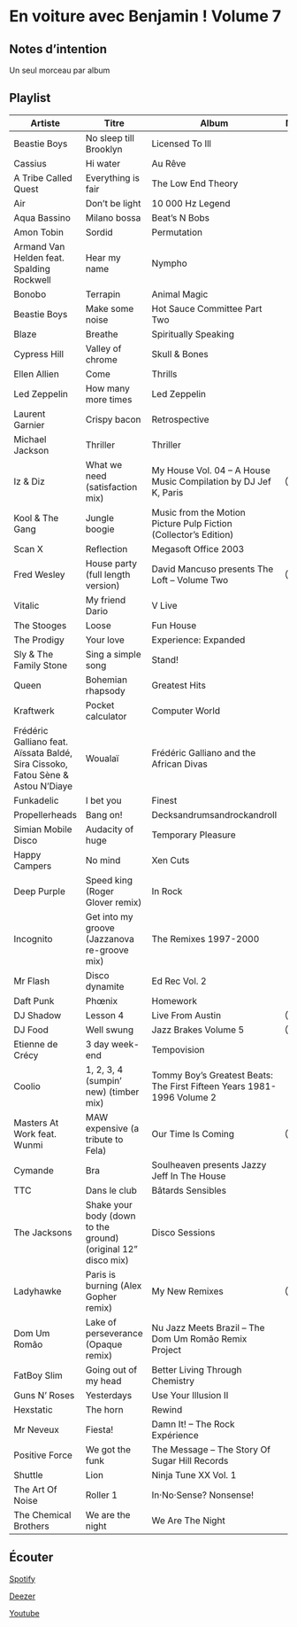 # En voiture avec Benjamin ! Volume 7

## Notes d’intention

Un seul morceau par album

## Playlist

| Artiste                                                                         | Titre                                                         | Album                                                                  | Manquant |
|---------------------------------------------------------------------------------|---------------------------------------------------------------|------------------------------------------------------------------------|----------|
| Beastie Boys                                                                    | No sleep till Brooklyn                                        | Licensed To Ill                                                        |          |
| Cassius                                                                         | Hi water                                                      | Au Rêve                                                                |          |
| A Tribe Called Quest                                                            | Everything is fair                                            | The Low End Theory                                                     |          |
| Air                                                                             | Don’t be light                                                | 10 000 Hz Legend                                                       |          |
| Aqua Bassino                                                                    | Milano bossa                                                  | Beat’s N Bobs                                                          |          |
| Amon Tobin                                                                      | Sordid                                                        | Permutation                                                            |          |
| Armand Van Helden feat. Spalding Rockwell                                       | Hear my name                                                  | Nympho                                                                 |          |
| Bonobo                                                                          | Terrapin                                                      | Animal Magic                                                           |          |
| Beastie Boys                                                                    | Make some noise                                               | Hot Sauce Committee Part Two                                           |          |
| Blaze                                                                           | Breathe                                                       | Spiritually Speaking                                                   |          |
| Cypress Hill                                                                    | Valley of chrome                                              | Skull & Bones                                                          |          |
| Ellen Allien                                                                    | Come                                                          | Thrills                                                                |          |
| Led Zeppelin                                                                    | How many more times                                           | Led Zeppelin                                                           |          |
| Laurent Garnier                                                                 | Crispy bacon                                                  | Retrospective                                                          |          |
| Michael Jackson                                                                 | Thriller                                                      | Thriller                                                               |          |
| Iz & Diz                                                                        | What we need (satisfaction mix)                               | My House Vol. 04 – A House Music Compilation by DJ Jef K, Paris        | Ⓓ Ⓢ      |
| Kool & The Gang                                                                 | Jungle boogie                                                 | Music from the Motion Picture Pulp Fiction (Collector’s Edition)       |          |
| Scan X                                                                          | Reflection                                                    | Megasoft Office 2003                                                   |          |
| Fred Wesley                                                                     | House party (full length version)                             | David Mancuso presents The Loft – Volume Two                           | Ⓢ        |
| Vitalic                                                                         | My friend Dario                                               | V Live                                                                 |          |
| The Stooges                                                                     | Loose                                                         | Fun House                                                              |          |
| The Prodigy                                                                     | Your love                                                     | Experience: Expanded                                                   |          |
| Sly & The Family Stone                                                          | Sing a simple song                                            | Stand!                                                                 |          |
| Queen                                                                           | Bohemian rhapsody                                             | Greatest Hits                                                          |          |
| Kraftwerk                                                                       | Pocket calculator                                             | Computer World                                                         |          |
| Frédéric Galliano feat. Aïssata Baldé, Sira Cissoko, Fatou Sène & Astou N’Diaye | Woualaï                                                       | Frédéric Galliano and the African Divas                                |          |
| Funkadelic                                                                      | I bet you                                                     | Finest                                                                 |          |
| Propellerheads                                                                  | Bang on!                                                      | Decksandrumsandrockandroll                                             |          |
| Simian Mobile Disco                                                             | Audacity of huge                                              | Temporary Pleasure                                                     |          |
| Happy Campers                                                                   | No mind                                                       | Xen Cuts                                                               |          |
| Deep Purple                                                                     | Speed king (Roger Glover remix)                               | In Rock                                                                |          |
| Incognito                                                                       | Get into my groove (Jazzanova re-groove mix)                  | The Remixes 1997-2000                                                  |          |
| Mr Flash                                                                        | Disco dynamite                                                | Ed Rec Vol. 2                                                          |          |
| Daft Punk                                                                       | Phœnix                                                        | Homework                                                               |          |
| DJ Shadow                                                                       | Lesson 4                                                      | Live From Austin                                                       | Ⓓ Ⓢ      |
| DJ Food                                                                         | Well swung                                                    | Jazz Brakes Volume 5                                                   | Ⓓ Ⓢ      |
| Etienne de Crécy                                                                | 3 day week-end                                                | Tempovision                                                            |          |
| Coolio                                                                          | 1, 2, 3, 4 (sumpin’ new) (timber mix)                         | Tommy Boy’s Greatest Beats: The First Fifteen Years 1981-1996 Volume 2 |          |
| Masters At Work feat. Wunmi                                                     | MAW expensive (a tribute to Fela)                             | Our Time Is Coming                                                     | Ⓓ Ⓢ       |
| Cymande                                                                         | Bra                                                           | Soulheaven presents Jazzy Jeff In The House                            |          |
| TTC                                                                             | Dans le club                                                  | Bâtards Sensibles                                                      |          |
| The Jacksons                                                                    | Shake your body (down to the ground) (original 12” disco mix) | Disco Sessions                                                         |          |
| Ladyhawke                                                                       | Paris is burning (Alex Gopher remix)                          | My New Remixes                                                         | Ⓓ Ⓢ      |
| Dom Um Romão                                                                    | Lake of perseverance (Opaque remix)                           | Nu Jazz Meets Brazil – The Dom Um Romão Remix Project                  |          |
| FatBoy Slim                                                                     | Going out of my head                                          | Better Living Through Chemistry                                        |          |
| Guns N’ Roses                                                                   | Yesterdays                                                    | Use Your Illusion II                                                   |          |
| Hexstatic                                                                       | The horn                                                      | Rewind                                                                 |          |
| Mr Neveux                                                                       | Fiesta!                                                       | Damn It! – The Rock Expérience                                         |          |
| Positive Force                                                                  | We got the funk                                               | The Message – The Story Of Sugar Hill Records                          |          |
| Shuttle                                                                         | Lion                                                          | Ninja Tune XX Vol. 1                                                   |          |
| The Art Of Noise                                                                | Roller 1                                                      | In·No·Sense? Nonsense!                                                 |          |
| The Chemical Brothers                                                           | We are the night                                              | We Are The Night                                                       |          |

## Écouter

[Spotify](https://open.spotify.com/playlist/3A8uKcK43Hu7dVTttWINtH)

[Deezer](https://www.deezer.com/en/playlist/6455237124)

[Youtube](https://www.youtube.com/playlist?list=PLRBsABaibTyLhQmPaSzeBmYMm4JCIRBLM)
